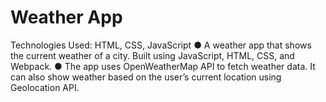 # Weather App

Technologies Used: HTML, CSS, JavaScript
● A weather app that shows the current weather of a city. Built using JavaScript, HTML, CSS, and 
Webpack.
● The app uses OpenWeatherMap API to fetch weather data. It can also show weather based on the 
user’s current location using Geolocation API.

